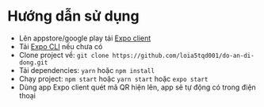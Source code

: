 # Hướng dẫn sử dụng

- Lên appstore/google play tải [Expo client](https://expo.io/tools#client)
- Tải [Expo CLI](https://expo.io/tools#cli) nếu chưa có
- Clone project về: `git clone https://github.com/loia5tqd001/do-an-di-dong.git`
- Tải dependencies: `yarn` hoặc `npm install`
- Chạy project: `npm start` hoặc `yarn start` hoặc `expo start`
- Dùng app Expo client quét mã QR hiện lên, app sẽ tự động có trong điện thoại